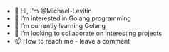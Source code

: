 - 👋 Hi, I’m @Michael-Levitin
- 👀 I’m interested in Golang programming
- 🌱 I’m currently learning Golang
- 💞️ I’m looking to collaborate on interesting projects
- 📫 How to reach me - leave a comment

<!---
Michael-Levitin/Michael-Levitin is a ✨ special ✨ repository because its `README.md` (this file) appears on your GitHub profile.
You can click the Preview link to take a look at your changes.
--->
